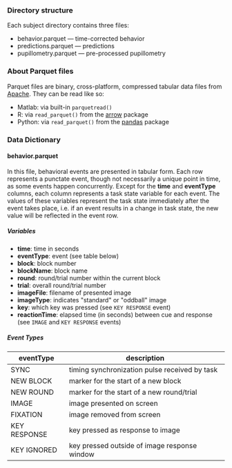 ### Directory structure

Each subject directory contains three files:

- behavior.parquet — time-corrected behavior
- predictions.parquet — predictions
- pupillometry.parquet — pre-processed pupillometry



### About Parquet files

Parquet files are binary, cross-platform, compressed tabular data files from [Apache](https://parquet.apache.org/). They can be read like so:

- Matlab: via built-in `parquetread()`
- R: via `read_parquet()` from the [arrow](https://arrow.apache.org/docs/r/) package
- Python: via `read_parquet()` from the [pandas](https://pandas.pydata.org/) package



### Data Dictionary

#### behavior.parquet

In this file, behavioral events are presented in tabular form. Each row represents a punctate event, though not necessarily a unique point in time, as some events happen concurrently. Except for the **time** and **eventType** columns, each column represents a task state variable for each event. The values of these variables represent the task state immediately after the event takes place, i.e. if an event results in a change in task state, the new value will be reflected in the event row.

##### Variables

- **time**: time in seconds
- **eventType**: event (see table below)
- **block**: block number
- **blockName**: block name
- **round**: round/trial number within the current block
- **trial**: overall round/trial number
- **imageFile**: filename of presented image
- **imageType**: indicates "standard" or "oddball" image
- **key**: which key was pressed (see `KEY RESPONSE` event)
- **reactionTime**: elapsed time (in seconds) between cue and response (see `IMAGE` and `KEY RESPONSE` events)

##### Event Types

| eventType    | description                                   |
| ------------ | --------------------------------------------- |
| SYNC         | timing synchronization pulse received by task |
| NEW BLOCK    | marker for the start of a new block           |
| NEW ROUND    | marker for the start of a new round/trial     |
| IMAGE        | image presented on screen                     |
| FIXATION     | image removed from screen                     |
| KEY RESPONSE | key pressed as response to image              |
| KEY IGNORED  | key pressed outside of image response window  |

